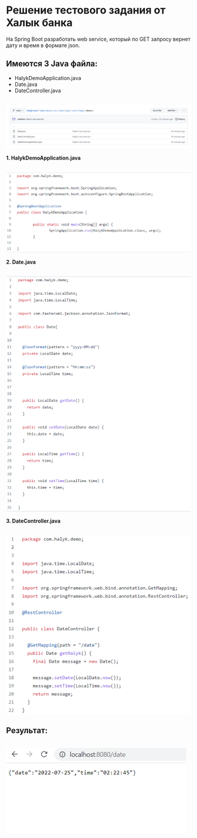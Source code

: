 # Решение тестового задания от Халык банка
На Spring Boot разработать web service, который по GET запросу вернет дату и время в
формате json.

## Имеются 3 Java файла:
* HalykDemoApplication.java
* Date.java
* DateController.java
</br>
<img src="https://github.com/realisher/Halyk-test/blob/main/imgs/screen2.PNG" >
</br>



**1. HalykDemoApplication.java**

</br>
<img src="https://github.com/realisher/Halyk-test/blob/main/imgs/screen3.PNG" >
</br>




**2. Date.java**

</br>
<img src="https://github.com/realisher/Halyk-test/blob/main/imgs/screen4.PNG" >
</br>

**3. DateController.java**

</br>
<img src="https://github.com/realisher/Halyk-test/blob/main/imgs/screen5.PNG" >
</br>

## Результат:

</br>
<img src="https://github.com/realisher/Halyk-test/blob/main/imgs/screen1.PNG" >
</br>
